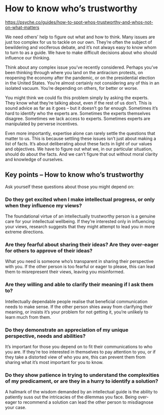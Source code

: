 # How to know who’s trustworthy

<https://psyche.co/guides/how-to-spot-whos-trustworthy-and-whos-not-on-what-matters>

We need others’ help to figure out what and how to think. Many issues are just too complex for us to tackle on our own. They’re often the subject of bewildering and vociferous debate, and it’s not always easy to know whom to turn to as a guide. We have to make difficult decisions about who should influence our thinking.

Think about any complex issue you’ve recently considered. Perhaps you’ve been thinking through where you land on the antiracism protests, on reopening the economy after the pandemic, or on the presidential election in the United States. You’re almost certainly not considering any of this in an isolated vacuum. You’re depending on others, for better or worse.


You might think we could fix this problem simply by asking the experts. They know what they’re talking about, even if the rest of us don’t. This is sound advice as far as it goes – but it doesn’t go far enough. Sometimes it’s hard to identify who the experts are. Sometimes the experts themselves disagree. Sometimes we lack access to experts. Sometimes experts are manipulated by perverse incentives.

Even more importantly, expertise alone can rarely settle the questions that matter to us. This is because settling these issues isn’t just about making a list of facts. It’s about deliberating about these facts in light of our values and objectives. We have to figure out what we, in our particular situation, should do about the facts. And we can’t figure that out without moral clarity and knowledge of ourselves.

## Key points – How to know who’s trustworthy

Ask yourself these questions about those you might depend on:

### Do they get excited when I make intellectual progress, or only when they influence my views? 

The foundational virtue of an intellectually trustworthy person is a genuine care for your intellectual wellbeing. If they’re interested only in influencing your views, research suggests that they might attempt to lead you in more extreme directions.

### Are they fearful about sharing their ideas? Are they over-eager for others to approve of their ideas? 

What you need is someone who’s transparent in sharing their perspective with you. If the other person is too fearful or eager to please, this can lead them to misrepresent their views, leaving you misinformed.

### Are they willing and able to clarify their meaning if I ask them to? 

Intellectually dependable people realise that beneficial communication needs to make sense. If the other person shies away from clarifying their meaning, or insists it’s your problem for not getting it, you’re unlikely to learn much from them.

### Do they demonstrate an appreciation of my unique perspective, needs and abilities? 

It’s important for those you depend on to fit their communications to who you are. If they’re too interested in themselves to pay attention to you, or if they take a distorted view of who you are, this can prevent them from sharing what it’s most important for you to know.
    
### Do they show patience in trying to understand the complexities of my predicament, or are they in a hurry to identify a solution? 

A hallmark of the wisdom demanded by an intellectual guide is the ability to patiently suss out the intricacies of the dilemmas you face. Being over-eager to recommend a solution can lead the other person to misdiagnose your case.
